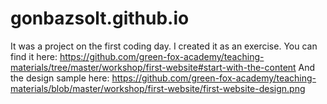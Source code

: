 # gonbazsolt.github.io

It was a project on the first coding day. I created it as an exercise.
You can find it here:
https://github.com/green-fox-academy/teaching-materials/tree/master/workshop/first-website#start-with-the-content
And the design sample here:
https://github.com/green-fox-academy/teaching-materials/blob/master/workshop/first-website/first-website-design.png
